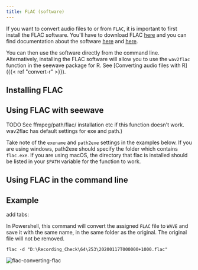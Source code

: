 ```yaml
---
title: FLAC (software)
---
```


If you want to convert audio files to or from `FLAC`, it is important to first
install the FLAC software. You'll have to download FLAC
[here](https://xiph.org/flac/download.html) and you can find documentation about
the software [here](https://xiph.org/flac/documentation.html) and
[here](https://xiph.org/flac/documentation_tools.html). 

You can then use the software directly from the command line. Alternatively,
installing the FLAC software will allow you to use the `wav2flac` function in
the seewave package for R. See [Converting audio files with R]({{< ref
"convert-r" >}}). 

## Installing FLAC

## Using FLAC with seewave

TODO
See ffmpeg/path/flac/ installation etc if this function doesn't work. wav2flac
has default settings for exe and path.)

Take note of the `exename` and `path2exe` settings in the examples below. If you
are using windows, path2exe should specify the folder which contains `flac.exe`.
If you are using macOS, the directory that flac is installed should be listed in
your `$PATH` variable for the function to work. 

## Using FLAC in the command line 

## Example

add tabs: 

In Powershell, this command will convert the assigned `FLAC` file to `WAVE` and
save it with the same name, in the same folder as the original. The original
file will not be removed. 

```
flac -d "D:\Recording_Check\64\253\20200117T000000+1000.flac"
```
![flac-converting-flac](flac-converting-flac.JPG)
